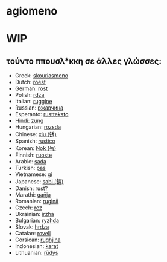 # agiomeno

# WIP

## τούντο ππουσλ*κκη σε άλλες γλώσσες:
- Greek: [skouriasmeno](https://github.com/devlocalhost/skouriasmeno)
- Dutch: [roest](https://github.com/jeroenhd/roest)
- German: [rost](https://github.com/michidk/rost)
- Polish: [rdza](https://github.com/phaux/rdza)
- Italian: [ruggine](https://github.com/DamianX/ruggine)
- Russian: [ржавчина](https://github.com/FluxIndustries/rzhavchina)
- Esperanto: [rustteksto](https://github.com/dscottboggs/rustteksto)
- Hindi: [zung](https://github.com/rishit-khandelwal/zung)
- Hungarian: [rozsda](https://github.com/jozsefsallai/rozsda)
- Chinese: [xiu (锈)](https://github.com/lucifer1004/xiu)
- Spanish: [rustico](https://github.com/UltiRequiem/rustico)
- Korean: [Nok (녹)](https://github.com/Alfex4936/nok)
- Finnish: [ruoste](https://github.com/vkoskiv/ruoste)
- Arabic: [sada](https://github.com/LAYGATOR/sada)
- Turkish: [pas](https://github.com/ekimb/pas)
- Vietnamese: [gỉ](https://github.com/Huy-Ngo/gir)
- Japanese: [sabi (錆)](https://github.com/yuk1ty/sabi)
- Danish: [rust?](https://github.com/LunaTheFoxgirl/rust-dk)
- Marathi: [gan̄ja](https://github.com/pranavgade20/ganja)
- Romanian: [rugină](https://github.com/aionescu/rugina)
- Czech: [rez](https://github.com/radekvit/rez)
- Ukrainian: [irzha](https://github.com/brokeyourbike/irzha)
- Bulgarian: [ryzhda](https://github.com/gavadinov/ryzhda)
- Slovak: [hrdza](https://github.com/TheMessik/hrdza)
- Catalan: [rovell](https://github.com/gborobio73/rovell)
- Corsican: [rughjina](https://github.com/aldebaranzbradaradjan/rughjina)
- Indonesian: [karat](https://github.com/annurdien/karat)
- Lithuanian: [rūdys](https://github.com/TruncatedDinosour/rudys)

